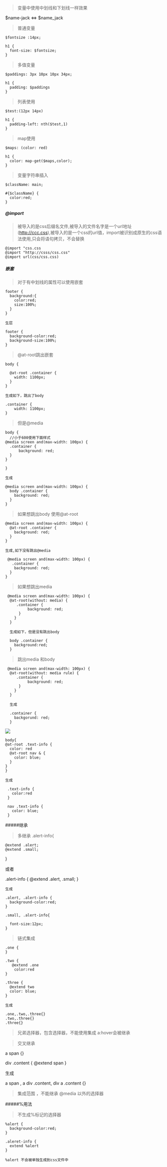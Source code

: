 > 变量中使用中划线和下划线一样效果

   $name-jack <=> $name_jack

> 普通变量

    $fontsize :14px;

    h1 {
      font-size: $fontsize;
    }

> 多值变量

    $paddings: 3px 10px 10px 34px;

    h1 {
      padding: $paddings
    }

> 列表使用

    $test:(12px 14px)

    h1 {
      padding-left: nth($test,1)
    }

> map使用

    $maps: (color: red)

    h1 {
      color: map-get($maps,color);
    }

> 变量字符串插入

    $className: main;

    #{$className} {
      color:red;
    }

##### @import

> 被导入的是css后缀名文件,被导入的文件名字是一个url地址(http://ccc.css),被导入的是一个css的url值，import被识别成原生的css语法使用,只会将语句拷贝，不会替换

    @import "css.css
    @import "http://csss/css.css"
    @import url(css/css.css)


##### 嵌套

> 对于有中划线的属性可以使用嵌套

    footer {
      background:{
        color:red;
        size:100%;
      }
    }

    生层

    footer {
      background-color:red;
      background-size:100%;
    }
> @at-root跳出嵌套

    body {

      @at-root .container {
        width: 1100px;
      }
    }

    生成如下，跳出了body

    .container {
        width: 1100px;
    }

> 但是@media


    body {
      //小于600使用下面样式
    @media screen and(max-width: 100px) {
      .container {
          background: red;
      } 
    }

    }

    生成 

    @media screen and(max-width: 100px) {
      body .container {
        background: red;
      }
    }
    
> 如果想跳出body 使用@at-root

    @media screen and(max-width: 100px) {
      @at-root .container {
        background: red;
      }
    }

    生成,如下没有跳出@media

     @media screen and(max-width: 100px) {
       .container {
        background: red;
      }
    }

> 如果想跳出media

     @media screen and(max-width: 100px) {
      @at-root(without: media) {
         .container {
              background: red;
          }
        }    
      }

      生成如下，但是没有跳出body

      body .container {
        background:red;
      }

>跳出media 和body

     @media screen and(max-width: 100px) {
      @at-root(without: media rule) {
         .container {
              background: red;
          }
        }    
      }

      生成

      .container {
        backgorund: red;
      }

![](1.png)

    body{
    @at-root .text-info {
      color: red
      @at-root nav & {
        color: blue;
      }
    }
    }

    生成

     .text-info {
       color:red
     }

     nav .text-info {
       color: blue;
     }

#####继承

> 多继承
  .alert-info{

    @extend .alert;
    @extend .small;
  }

  或者

  .alert-info {
    @extend .alert, .small;
  }

    生成

    .alert, .alert-info {
      background-color:red;
    }

    .small, .alert-info{

      font-size:12px;
    }

>链式集成

    .one { 
    }

    .two {
       @extend .one
        color:red
    }

    .three {
      @extend two
      color: blue;
    }

    生成

    .one,.two,.three{}
    .two,.three{}
    .three{}


> 兄弟选择器，包含选择器，不能使用集成  a:hover会被继承

> 交叉继承

  a span {}

  div .content {
    @extend span
  }

  生成

  a span , a div .content,  div a .content {}


> 集成范围 ，不能继承 @media 以外的选择器

#####%用法

> 不生成%标记的选择器

    %alert {
      background-color:red;
    }

    .aleret-info {
      extend %alert
    }

    %alert 不会被单独生成到css文件中